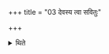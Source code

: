 +++
title = "03 देवस्य त्वा सवितुः"

+++

<details><summary>थिते</summary>

3. With devasya tvā savituḥ prasave... having taken the spade with abhrirasi nārirasi... he addresses it.  

</details>

